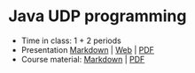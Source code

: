 # Java UDP programming

- Time in class: 1 + 2 periods
- Presentation [Markdown](./PRESENTATION.md) |
  [Web](https://heig-vd-dai-course.github.io/heig-vd-dai-course/16-java-udp-programming/)
  |
  [PDF](https://heig-vd-dai-course.github.io/heig-vd-dai-course/16-java-udp-programming/16-java-udp-programming-presentation.pdf)<!-- | [Video (in French)]() -->
- Course material: [Markdown](./COURSE_MATERIAL.md) |
  [PDF](https://heig-vd-dai-course.github.io/heig-vd-dai-course/16-java-udp-programming/16-java-udp-programming-course-material.pdf)
